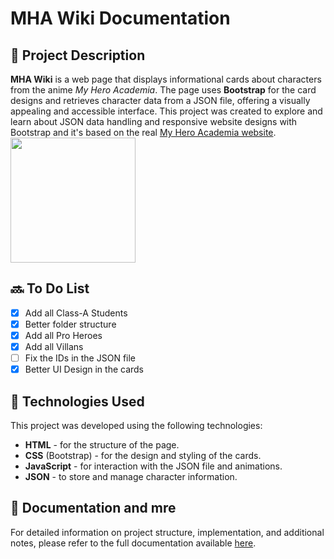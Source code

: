 
# MHA Wiki Documentation

## 📖 Project Description

**MHA Wiki** is a web page that displays informational cards about characters from the anime _My Hero Academia_. 
The page uses **Bootstrap** for the card designs and retrieves character data from a JSON file, offering a visually appealing and accessible interface.
This project was created to explore and learn about JSON data handling and responsive website designs with Bootstrap and it's based on the real [My Hero Academia website](https://heroaca.com/).
</br>
<img src="https://media1.tenor.com/m/fwFci6Y5wyQAAAAd/yagi-toshinori.gif" style="width:200px;">

## 🔜 To Do List

- [x]  Add all Class-A Students
- [x]  Better folder structure
- [X]  Add all Pro Heroes
- [X]  Add all Villans
- [ ]  Fix the IDs in the JSON file
- [X]  Better UI Design in the cards

## 🚀 Technologies Used

This project was developed using the following technologies:

-   **HTML** - for the structure of the page.
-   **CSS** (Bootstrap) - for the design and styling of the cards.
-   **JavaScript** - for interaction with the JSON file and animations.
-   **JSON** - to store and manage character information.

## 📜 Documentation and mre

For detailed information on project structure, implementation, and additional notes, please refer to the full documentation available [here](https://www.notion.so/MHA-Wiki-Documentation-12f2fc3534f680359c56ee95efda8030?pvs=4).
